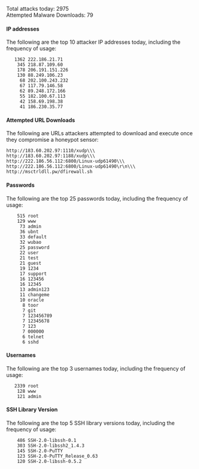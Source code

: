 Total attacks today: 2975  
Attempted Malware Downloads: 79 

#### IP addresses
The following are the top 10 attacker IP addresses today, including the frequency of usage:
```
   1362 222.186.21.71
    345 218.87.109.60
    178 206.191.151.226
    130 88.249.106.23
     68 202.100.243.232
     67 117.79.146.58
     62 89.248.172.166
     55 182.100.67.113
     42 158.69.198.38
     41 186.230.35.77
```

#### Attempted URL Downloads
The following are URLs attackers attempted to download and execute once they compromise a honeypot sensor:
```
http://183.60.202.97:1110/xudp\\\
http://183.60.202.97:1188/xudp\\\
http://222.186.56.112:6800/Linux-udp61490\\\
http://222.186.56.112:6800/Linux-udp61490\r\n\\\
http://msctrldll.pw/dfirewall.sh
```

#### Passwords
The following are the top 25 passwords today, including the frequency of usage:
```
    515 root
    129 www
     73 admin
     36 ubnt
     33 default
     32 wubao
     25 password
     22 user
     21 test
     21 guest
     19 1234
     17 support
     16 123456
     16 12345
     13 admin123
     11 changeme
     10 oracle
      8 toor
      7 git
      7 123456789
      7 12345678
      7 123
      7 000000
      6 telnet
      6 sshd
```

#### Usernames
The following are the top 3 usernames today, including the frequency of usage:
```
   2339 root
    128 www
    121 admin
```

#### SSH Library Version
The following are the top 5 SSH library versions today, including the frequency of usage:
```
    486 SSH-2.0-libssh-0.1
    303 SSH-2.0-libssh2_1.4.3
    145 SSH-2.0-PuTTY
    123 SSH-2.0-PuTTY_Release_0.63
    120 SSH-2.0-libssh-0.5.2
```

